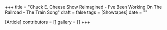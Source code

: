 +++
title = "Chuck E. Cheese Show Reimagined - I've Been Working On The Railroad - The Train Song"
draft = false
tags = [Showtapes]
date = ""

[Article]
contributors = []
gallery = []
+++